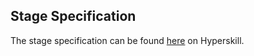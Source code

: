 ## Stage Specification

The stage specification can be found [here](https://hyperskill.org/projects/93/stages/518/implement) on Hyperskill.